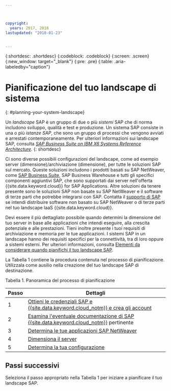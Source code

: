 ```yaml
---



copyright:
  years: 2017, 2018
lastupdated: "2018-01-23"


---
```


{:shortdesc: .shortdesc}
{:codeblock: .codeblock}
{:screen: .screen}
{:new_window: target="_blank"}
{:pre: .pre}
{:table: .aria-labeledby="caption"}

# Pianificazione del tuo landscape di sistema
{: #planning-your-system-landscape}

Un *landscape* SAP è un gruppo di due o più *sistemi* SAP che di norma includono sviluppo, qualità e test e produzione. Un sistema SAP consiste in una o più *istanze SAP*, che sono un gruppo di processi che vengono avviati e arrestati contemporaneamente. Per ulteriori informazioni sui landscape SAP, consulta [*SAP Business Suite on IBM X6 Systems Reference Architecture*](https://lenovopress.com/redp5073.pdf).
{: shortdesc}

Ci sono diverse possibili configurazioni del landscape, come ad esempio server (dimensione)/archiviazione (dimensione), per tutte le soluzioni SAP sul mercato. Queste soluzioni includono i prodotti basati su SAP NetWeaver, come [SAP Business Suite](https://open.sap.com/courses/suitehana1), SAP Business Warehouse e tutti gli specifici componenti aggiuntivi SAP, che sono supportati dai server nell'offerta {{site.data.keyword.cloud}} for SAP Applications. Altre soluzioni da tenere presente sono le soluzioni SAP non basate su SAP NetWeaver e il software di terze parti che potrebbe integrarsi con SAP. Contatta il [supporto di SAP](https://support.sap.com/en/index.html) se intendi distribuire software non basato su SAP NetWeaver o di terze parti nel tuo landscape IaaS {{site.data.keyword.cloud}}.

Devi essere il più dettagliato possibile quando determini la dimensione del tuo server in base alle applicazioni che intendi eseguire, alla crescita potenziale e alle prestazioni. Tieni inoltre presente i tuoi requisiti di archiviazione e memoria per le tue applicazioni. I sistemi SAP in un landscape hanno dei requisiti specifici per la connettività, tra di loro oppure a sistemi esterni. Per ulteriori informazioni, consulta [Elementi da considerare quando pianifichi il tuo landscape SAP](/docs/infrastructure/sap-netweaver/sap-considerations.html).

La Tabella 1 contiene la procedura contenuta nel processo di pianificazione. Utilizzala come ausilio nella creazione del tuo landscape SAP di destinazione.

Tabella 1. Panoramica del processo di pianificazione

| Passo | Dettagli |
| --- | --- |
| 1 | [Ottieni le credenziali SAP e {{site.data.keyword.cloud_notm}} e crea gli account](/docs/infrastructure/sap-netweaver/sap-get-credentials.html) |
| 2 | [Esamina l'eventuale documentazione di SAP {{site.data.keyword.cloud_notm}}](/docs/infrastructure/sap-netweaver/sap-review-doc.html) pertinente |
| 3 | [Determina le tue applicazioni SAP NetWeaver](sap-determine-apps.html) |
| 4 | [Dimensiona il server](/docs/infrastructure/sap-netweaver/sap-size-server.html) |
| 5 | [Determina la tua configurazione](/docs/infrastructure/sap-netweaver/sap-determine-configuration.html) |

## Passi successivi

Seleziona il passo appropriato nella Tabella 1 per iniziare a pianificare il tuo landscape SAP.

